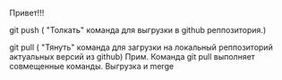 Привет!!!

git push ( "Толкать" команда для выгрузки в github реппозитория.)

 git pull ( "Тянуть" команда для загрузки на локальный реппозиторий актуальных версий из github) 
 Прим. Команда git pull выполняет совмещенные команды. Выгрузка и merge
